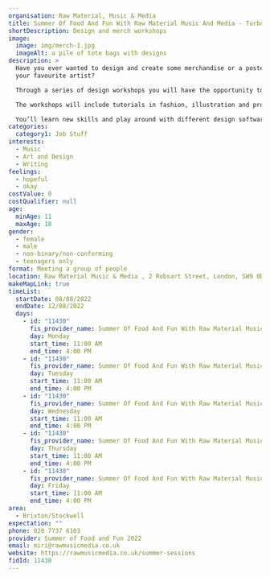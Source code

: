 ```yaml
---
organisation: Raw Material, Music & Media
title: Summer Of Food And Fun With Raw Material Music And Media - Turbo Trackz
shortDescription: Design and merch workshops
image:
  image: img/merch-1.jpg
  imageAlt: a pile of tote bags with designs
description: >
  Have you ever wanted to design and create some merchandise or a poster for
  your favourite artist?

  Through a series of design workshops you will have the opportunity to create your own merchandise and products.

  The workshops will include tutorials in fashion, illustration and product design, providing you the chance to design your own clothing, posters and collectibles.

  You’ll learn new skills and play around with different design software.
categories:
  category1: Job Stuff
interests:
  - Music
  - Art and Design
  - Writing
feelings:
  - hopeful
  - okay
costValue: 0
costQualifier: null
age:
  minAge: 11
  maxAge: 18
gender:
  - female
  - male
  - non-binary/non-conforming
  - teenagers only
format: Meeting a group of people
location: Raw Material Music & Media , 2 Robsart Street, London, SW9 0DJ
makeMapLink: true
timeList:
  startDate: 08/08/2022
  endDate: 12/08/2022
  days:
    - id: "11430"
      fis_provider_name: Summer Of Food And Fun With Raw Material Music And Media - Turbo Trackz
      day: Monday
      start_time: 11:00 AM
      end_time: 4:00 PM
    - id: "11430"
      fis_provider_name: Summer Of Food And Fun With Raw Material Music And Media - Turbo Trackz
      day: Tuesday
      start_time: 11:00 AM
      end_time: 4:00 PM
    - id: "11430"
      fis_provider_name: Summer Of Food And Fun With Raw Material Music And Media - Turbo Trackz
      day: Wednesday
      start_time: 11:00 AM
      end_time: 4:00 PM
    - id: "11430"
      fis_provider_name: Summer Of Food And Fun With Raw Material Music And Media - Turbo Trackz
      day: Thursday
      start_time: 11:00 AM
      end_time: 4:00 PM
    - id: "11430"
      fis_provider_name: Summer Of Food And Fun With Raw Material Music And Media - Turbo Trackz
      day: Friday
      start_time: 11:00 AM
      end_time: 4:00 PM
area:
  - Brixton/Stockwell
expectation: ""
phone: 020 7737 6103
provider: Summer of Food and Fun 2022
email: miri@rawmusicmedia.co.uk
website: https://rawmusicmedia.co.uk/summer-sessions
fidId: 11430
---
```

